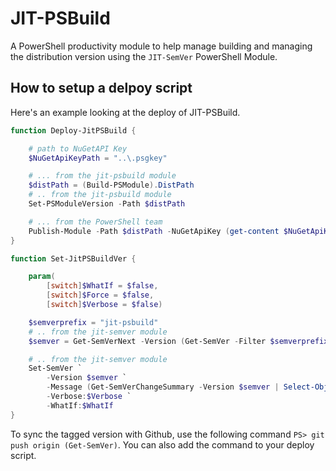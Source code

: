 # JIT-PSBuild
A PowerShell productivity module to help manage building and managing the distribution version using the `JIT-SemVer` PowerShell Module.

## How to setup a delpoy script 
Here's an example looking at the deploy of JIT-PSBuild.

```powershell
function Deploy-JitPSBuild {

    # path to NuGetAPI Key
    $NuGetApiKeyPath = "..\.psgkey"

    # ... from the jit-psbuild module
    $distPath = (Build-PSModule).DistPath
    # .. from the jit-psbuild module
    Set-PSModuleVersion -Path $distPath

    # ... from the PowerShell team
    Publish-Module -Path $distPath -NuGetApiKey (get-content $NuGetApiKeyPath) -Verbose
}

function Set-JitPSBuildVer {

    param(
        [switch]$WhatIf = $false, 
        [switch]$Force = $false, 
        [switch]$Verbose = $false)

    $semverprefix = "jit-psbuild"
    # .. from the jit-semver module
    $semver = Get-SemVerNext -Version (Get-SemVer -Filter $semverprefix) -Prefix "$semverprefix/v"

    # .. from the jit-semver module
    Set-SemVer `
        -Version $semver `
        -Message (Get-SemVerChangeSummary -Version $semver | Select-Object -ExpandProperty Content) `
        -Verbose:$Verbose `
        -WhatIf:$WhatIf
}
```

To sync the tagged version with Github, use the following command `PS> git push origin (Get-SemVer)`. You can also add the command to your deploy script.